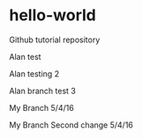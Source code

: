 # hello-world
Github tutorial repository

Alan test

Alan testing 2

Alan branch test 3

My Branch 5/4/16

My Branch Second change 5/4/16
